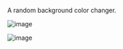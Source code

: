 
A random background color changer.


![image](https://github.com/user-attachments/assets/9fc61ff1-78bb-47a1-84be-3b89b25fde78)






![image](https://github.com/user-attachments/assets/bf7763c7-59c6-4734-bd89-85e8b17bed17)


